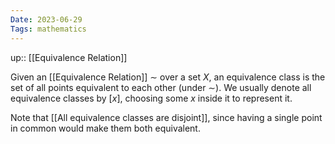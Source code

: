 ```yaml
---
Date: 2023-06-29
Tags: mathematics
---
```

up:: [[Equivalence Relation]]

Given an [[Equivalence Relation]] $\sim$ over a set $X$, an equivalence class is the set of all points equivalent to each other (under $\sim$). We usually denote all equivalence classes by $[x]$, choosing some $x$ inside it to represent it.

Note that [[All equivalence classes are disjoint]], since having a single point in common would make them both equivalent.